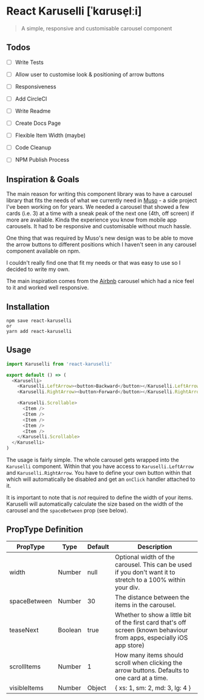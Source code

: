 # React Karuselli [ˈkɑruse̞lːi]

> A simple, responsive and customisable carousel component

## Todos

- [ ] Write Tests
- [ ] Allow user to customise look & positioning of arrow buttons
- [ ] Responsiveness
- [ ] Add CircleCI
- [ ] Write Readme
- [ ] Create Docs Page
- [ ] Flexible Item Width (maybe)
- [ ] Code Cleanup
- [ ] NPM Publish Process


## Inspiration & Goals

The main reason for writing this component library was to have a carousel library that fits
the needs of what we currently need in [Muso](https://www.gomuso.io) - a side project I've been working on for years. We needed a carousel that showed a few cards (i.e. 3) at a time with a sneak peak of the next one (4th, off screen) if more are available. Kinda the experience you know from mobile app carousels. It had to be responsive and customisable without much hassle.

One thing that was required by Muso's new design was to be able to move the arrow buttons to different positions which I haven't seen in any carousel component available on npm.

I couldn't really find one that fit my needs or that was easy to use so I decided to write my own.

The main inspiration comes from the [Airbnb](https://www.airbnb.com) carousel which had a nice feel to it and worked well responsive.

## Installation

```
npm save react-karuselli
or
yarn add react-karuselli
```

## Usage


```js
import Karuselli from 'react-karuselli'

export default () => (
  <Karuselli>
    <Karuselli.LeftArrow><button>Backward</button></Karuselli.LeftArrow>
    <Karuselli.RightArrow><button>Forward</button></Karuselli.RightArrow>

    <Karuselli.Scrollable>
      <Item />
      <Item />
      <Item />
      <Item />
      <Item />
    </Karuselli.Scrollable>
  </Karuselli>
)
```

The usage is fairly simple. The whole carousel gets wrapped into the `Karuselli` component.
Within that you have access to `Karuselli.LeftArrow` and `Karuselli.RightArrow`. You have to define your own button within that which will automatically be disabled and get an `onClick` handler attached to it.

It is important to note that is *not* required to define the width of your items. Karuselli will automatically calculate the size based on the width of the carousel and the `spaceBetween` prop (see below).

## PropType Definition

| PropType     | Type          | Default                        | Description                                                                                                                                                                  |
|--------------|---------------|--------------------------------|------------------------------------------------------------------------------------------------------------------------------------------------------------------------------|
| width        | Number        | null                           | Optional width of the carousel. This can be used if you don't want it to stretch to a 100% within your div.                                                                  |
| spaceBetween | Number        | 30                             | The distance between the items in the carousel.                                                                                                                              |
| teaseNext    | Boolean       | true                           | Whether to show a little bit of the first card that's off screen (known behaviour from apps, especially iOS app store)                                                       |
| scrollItems  | Number        | 1                              | How many items should scroll when clicking the arrow buttons. Defaults to one card at a time.                                                                                |
| visibleItems | Number|Object | { xs: 1, sm: 2, md: 3, lg: 4 } | The number of items you want to display on each screen size. You can pass just a number (i.e. 3) which will adapt to all screen sizes. However I'd recommend being explicit. |
